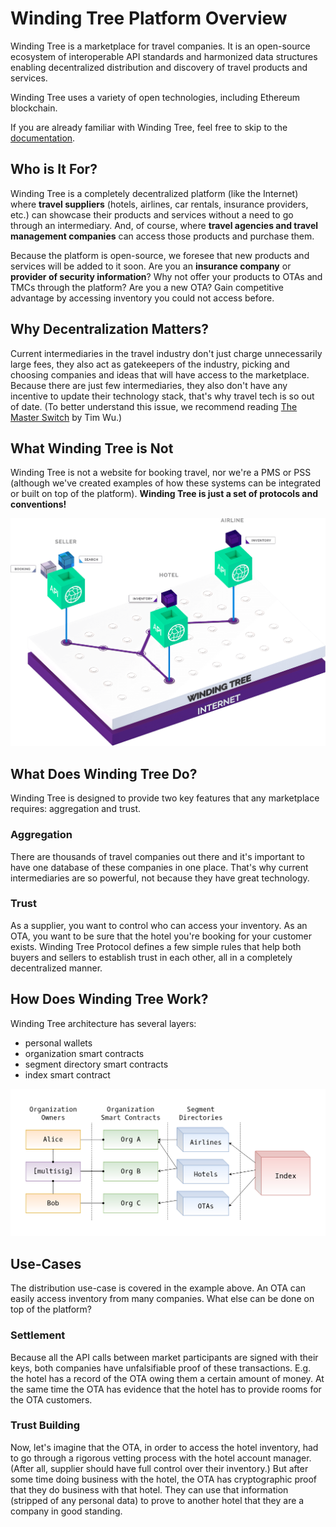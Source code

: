 # Winding Tree Platform Overview

Winding Tree is a marketplace for travel companies. It is an open-source ecosystem of interoperable API standards and harmonized data structures enabling decentralized distribution and discovery of travel products and services.

Winding Tree uses a variety of open technologies, including Ethereum blockchain.

If you are already familiar with Winding Tree, feel free to skip to the [documentation](getting-started.md).

## Who is It For?

Winding Tree is a completely decentralized platform (like the Internet) where **travel suppliers** (hotels, airlines, car rentals, insurance providers, etc.) can showcase their products and services without a need to go through an intermediary. And, of course, where **travel agencies and travel management companies** can access those products and purchase them.

Because the platform is open-source, we foresee that new products and services will be added to it soon. Are you an **insurance company** or **provider of security information**? Why not offer your products to OTAs and TMCs through the platform? Are you a new OTA? Gain competitive advantage by accessing inventory you could not access before.

## Why Decentralization Matters?

Current intermediaries in the travel industry don't just charge unnecessarily large fees, they also act as gatekeepers of the industry, picking and choosing companies and ideas that will have access to the marketplace. Because there are just few intermediaries, they also don't have any incentive to update their technology stack, that's why travel tech is so out of date. (To better understand this issue, we recommend reading [The Master Switch](https://www.goodreads.com/book/show/8201080-the-master-switch) by Tim Wu.)

## What Winding Tree is Not

Winding Tree is not a website for booking travel, nor we're a PMS or PSS (although we've created examples of how these systems can be integrated or built on top of the platform). **Winding Tree is just a set of protocols and conventions!**

![wt platform](assets/diagram.png)

## What Does Winding Tree Do?

Winding Tree is designed to provide two key features that any marketplace requires: aggregation and trust.

### Aggregation

There are thousands of travel companies out there and it's important to have one database of these companies in one place. That's why current intermediaries are so powerful, not because they have great technology.

### Trust

As a supplier, you want to control who can access your inventory. As an OTA, you want to be sure that the hotel you're booking for your customer exists. Winding Tree Protocol defines a few simple rules that help both buyers and sellers to establish trust in each other, all in a completely decentralized manner.

## How Does Winding Tree Work?

Winding Tree architecture has several layers:

- personal wallets
- organization smart contracts
- segment directory smart contracts
- index smart contract

![wt platform](assets/winding-tree-architecture.png)

## Use-Cases

The distribution use-case is covered in the example above. An OTA can easily access inventory from many companies. What else can be done on top of the platform?

### Settlement

Because all the API calls between market participants are signed with their keys, both companies have unfalsifiable proof of these transactions. E.g. the hotel has a record of the OTA owing them a certain amount of money. At the same time the OTA has evidence that the hotel has to provide rooms for the OTA customers.

### Trust Building

Now, let's imagine that the OTA, in order to access the hotel inventory, had to go through a rigorous vetting process with the hotel account manager. (After all, supplier should have full control over their inventory.) But after some time doing business with the hotel, the OTA has cryptographic proof that they do business with that hotel. They can use that information (stripped of any personal data) to prove to another hotel that they are a company in good standing.
